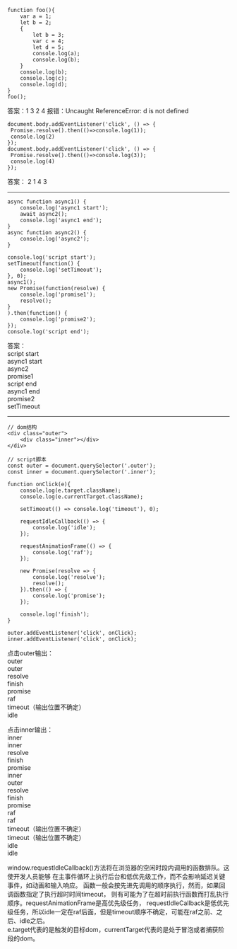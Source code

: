 ```
function foo(){
    var a = 1;
    let b = 2;
    {
        let b = 3;
        var c = 4;
        let d = 5;
        console.log(a);
        console.log(b);
    }
    console.log(b);
    console.log(c);
    console.log(d);
}
foo();
```
答案：1 3 2 4 报错：Uncaught ReferenceError: d is not defined

```
document.body.addEventListener('click', () => {
 Promise.resolve().then(()=>console.log(1));
 console.log(2)
});
document.body.addEventListener('click', () => {
 Promise.resolve().then(()=>console.log(3));
 console.log(4)
});
```
答案： 2 1 4 3

---
```
async function async1() {
    console.log('async1 start');
    await async2();
    console.log('async1 end');
}
async function async2() {
    console.log('async2');
}

console.log('script start');
setTimeout(function() {
    console.log('setTimeout');
}, 0);
async1();
new Promise(function(resolve) {
    console.log('promise1');
    resolve();
}
).then(function() {
    console.log('promise2');
});
console.log('script end');
```
答案：  
script start  
async1 start  
async2  
promise1  
script end  
async1 end  
promise2  
setTimeout

---
```
// dom结构
<div class="outer">
    <div class="inner"></div>
</div>

// script脚本
const outer = document.querySelector('.outer');
const inner = document.querySelector('.inner');

function onClick(e){
    console.log(e.target.className);
    console.log(e.currentTarget.className);

    setTimeout(() => console.log('timeout'), 0);

    requestIdleCallback(() => {
        console.log('idle');
    });

    requestAnimationFrame(() => {
        console.log('raf');
    });

    new Promise(resolve => {
        console.log('resolve');
        resolve();
    }).then(() => {
        console.log('promise');
    });

    console.log('finish');
}

outer.addEventListener('click', onClick);
inner.addEventListener('click', onClick);
```
点击outer输出：  
outer  
outer  
resolve  
finish  
promise  
raf  
timeout（输出位置不确定）  
idle  

点击inner输出：  
inner  
inner  
resolve  
finish  
promise  
inner  
outer  
resolve  
finish   
promise  
raf  
raf  
timeout（输出位置不确定）  
timeout（输出位置不确定）  
idle  
idle   

window.requestIdleCallback()方法将在浏览器的空闲时段内调用的函数排队。这使开发人员能够
在主事件循环上执行后台和低优先级工作，而不会影响延迟关键事件，如动画和输入响应。
函数一般会按先进先调用的顺序执行，然而，如果回调函数指定了执行超时时间timeout，
则有可能为了在超时前执行函数而打乱执行顺序。requestAnimationFrame是高优先级任务，
requestIdleCallback是低优先级任务，所以idle一定在raf后面，但是timeout顺序不确定，可能在raf之前、之后、idle之后。  
e.target代表的是触发的目标dom，currentTarget代表的是处于冒泡或者捕获阶段的dom。
